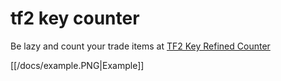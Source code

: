 # tf2 key counter

Be lazy and count your trade items at [TF2 Key Refined Counter](https://www.counter.tf/)

[[/docs/example.PNG|Example]]
